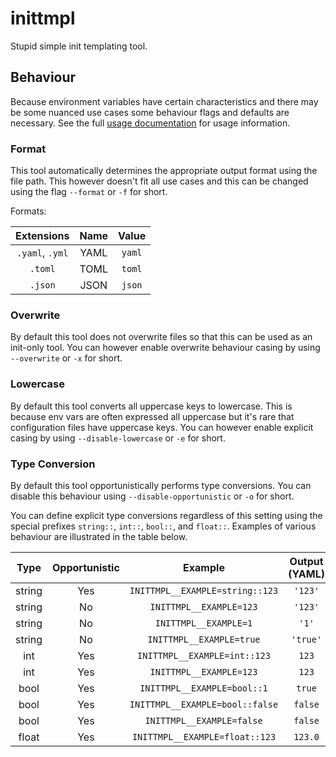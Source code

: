 # inittmpl

Stupid simple init templating tool.

## Behaviour

Because environment variables have certain characteristics and there may be some nuanced use cases some behaviour flags 
and defaults are necessary. See the full [usage documentation](USAGE.md) for usage information.

### Format

This tool automatically determines the appropriate output format using the file path. This however doesn't fit all use
cases and this can be changed using the flag `--format` or `-f` for short.

Formats:

|   Extensions    | Name | Value  |
|:---------------:|:----:|:------:|
| `.yaml`, `.yml` | YAML | `yaml` |
|     `.toml`     | TOML | `toml` |
|     `.json`     | JSON | `json` |

### Overwrite

By default this tool does not overwrite files so that this can be used as an init-only tool. You can however enable 
overwrite behaviour casing by using
`--overwrite` or `-x` for short.

### Lowercase

By default this tool converts all uppercase keys to lowercase. This is because env vars are often expressed all 
uppercase but it's rare that configuration files have uppercase keys. You can however enable explicit casing by using
`--disable-lowercase` or `-e` for short.

### Type Conversion

By default this tool opportunistically performs type conversions. You can disable this behaviour using 
`--disable-opportunistic` or `-o` for short.

You can define explicit type conversions regardless of this setting using the special prefixes `string::`, `int::`, 
`bool::`, and `float::`. Examples of various behaviour are illustrated in the table below.

|  Type  | Opportunistic |             Example             | Output (YAML) |
|:------:|:-------------:|:-------------------------------:|:-------------:|
| string |      Yes      | `INITTMPL__EXAMPLE=string::123` |    `'123'`    |
| string |      No       |     `INITTMPL__EXAMPLE=123`     |    `'123'`    |
| string |      No       |      `INITTMPL__EXAMPLE=1`      |     `'1'`     |
| string |      No       |    `INITTMPL__EXAMPLE=true`     |   `'true'`    |
|  int   |      Yes      |  `INITTMPL__EXAMPLE=int::123`   |     `123`     |
|  int   |      Yes      |     `INITTMPL__EXAMPLE=123`     |     `123`     |
|  bool  |      Yes      |   `INITTMPL__EXAMPLE=bool::1`   |    `true`     |
|  bool  |      Yes      | `INITTMPL__EXAMPLE=bool::false` |    `false`    |
|  bool  |      Yes      |    `INITTMPL__EXAMPLE=false`    |    `false`    |
| float  |      Yes      | `INITTMPL__EXAMPLE=float::123`  |    `123.0`    |
